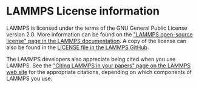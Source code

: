 # LAMMPS License information

LAMMPS is licensed under the terms of the 
GNU General Public License version 2.0.
More information can be found on the 
["LAMMPS open-source license" page in the LAMMPS documentation](https://docs.lammps.org/Intro_opensource.html).
A copy of the license can also be found in the 
[LICENSE file in the LAMMPS GitHub](https://github.com/lammps/lammps/blob/develop/LICENSE).

The LAMMPS developers also appreciate being cited when you use LAMMPS. 
See the ["Citing LAMMPS in your papers" page on the LAMMPS web site](https://www.lammps.org/cite.html)
for the appropriate citations, depending on which components of LAMMPS you use.
